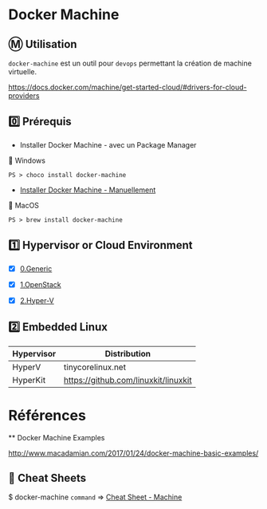 # Docker Machine

## :m: Utilisation

`docker-machine` est un outil pour `devops` permettant la création de machine virtuelle.

https://docs.docker.com/machine/get-started-cloud/#drivers-for-cloud-providers


## :zero: Prérequis

* Installer Docker Machine - avec un Package Manager

:pushpin: Windows

```
PS > choco install docker-machine
```


* [Installer Docker Machine - Manuellement](https://docs.docker.com/v17.09/machine/install-machine/)   

:pushpin: MacOS

```
PS > brew install docker-machine
```

## :one: Hypervisor or Cloud Environment

- [x] [0.Generic](0.Generic/README.md)

- [x] [1.OpenStack](1.OpenStack/README.md)

- [x] [2.Hyper-V](2.Hyper-V/README.md)

## :two: Embedded Linux


| Hypervisor | Distribution                          | 
|------------|---------------------------------------| 
| HyperV     | tinycorelinux.net                     | 
| HyperKit   | https://github.com/linuxkit/linuxkit  | 




# Références 

** Docker Machine Examples

http://www.macadamian.com/2017/01/24/docker-machine-basic-examples/


## :whale: Cheat Sheets

$ docker-machine `command` => [Cheat Sheet - Machine](http://files.zeroturnaround.com/pdf/zt_docker_cheat_sheet.pdf)


